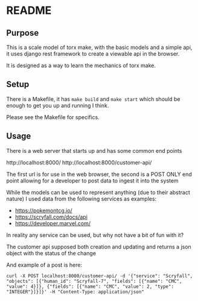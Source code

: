 # README

## Purpose

This is a scale model of torx make, with the basic models and a simple api, it uses django rest framework to create a viewable api in the browser.

It is designed as a way to learn the mechanics of torx make.

## Setup

There is a Makefile, it has `make build` and `make start` which should be enough to get you up and running I think.

Please see the Makefile for specifics.

## Usage

There is a web server that starts up and has some common end points

http://localhost:8000/
http://localhost:8000/customer-api/

The first url is for use in the web browser, the second is a POST ONLY end point allowing for a developer to post data to ingest it into the system

While the models can be used to represent anything (due to their abstract nature) I used data from the following services as examples:

- https://pokemontcg.io/
- https://scryfall.com/docs/api
- https://developer.marvel.com/

In reality any service can be used, but why not have a bit of fun with it?

The customer api supposed both creation and updating and returns a json object with the status of the change

And example of a post is here:

```curl -X POST localhost:8000/customer-api/ -d '{"service": "Scryfall", "objects": [{"human_id": "Scryfall-7", "fields": [{"name": "CMC", "value": 4}]}, {"fields": [{"name": "CMC", "value": 2, "type": "INTEGER"}]}]}' -H "Content-Type: application/json"```